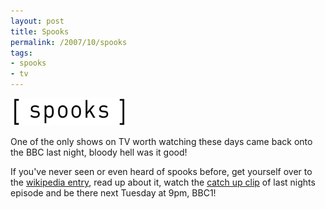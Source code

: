 ```yaml
---
layout: post
title: Spooks
permalink: /2007/10/spooks
tags:
- spooks
- tv
---
```


<img src="/images/2007/spooks.gif" alt="spooks.gif" class="center" />

One of the only shows on TV worth watching these days came back onto the BBC last night, bloody hell was
it good!

If you've never seen or even heard of spooks before, get yourself over to the
[wikipedia entry](http://en.wikipedia.org/wiki/Spooks), read up about it, watch the
[catch up clip](http://www.bbc.co.uk/drama/spooks/series6_ep1.shtml) of last nights
episode and be there next Tuesday at 9pm, BBC1!
